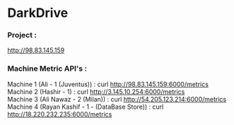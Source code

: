# DarkDrive


### Project : 
http://98.83.145.159






### Machine Metric API's :
Machine 1 (Ali - 1 (Juventus)) : curl http://98.83.145.159:6000/metrics    
Machine 2 (Hashir - 1) : curl http://3.145.10.254:6000/metrics   <br>
Machine 3 (Ali Nawaz - 2 (Milan))  : curl http://54.205.123.214:6000/metrics <br>
Machine 4 (Rayan Kashif - 1 - (DataBase Store)) : curl http://18.220.232.235:6000/metrics
